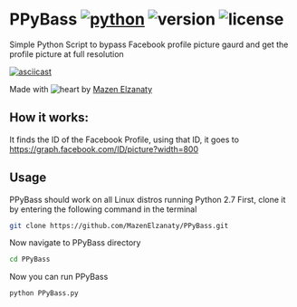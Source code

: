 # PPyBass [![python](https://img.shields.io/badge/Python-2.7-green.svg?style=style=flat-square)](https://www.python.org/downloads/) ![version](https://img.shields.io/badge/Build-Final-blue.svg) ![license](https://img.shields.io/badge/License-GPL_3-orange.svg?style=style=flat-square)

Simple Python Script to bypass Facebook profile picture gaurd and get the profile picture at full resolution 

[![asciicast](https://asciinema.org/a/HEJsnHKQwkUO9c4BCF4NwPR4q.svg)](https://asciinema.org/a/HEJsnHKQwkUO9c4BCF4NwPR4q)

Made with ![heart](https://cloud.githubusercontent.com/assets/4301109/16754758/82e3a63c-4813-11e6-9430-6015d98aeaab.png) by <a href=https://twitter.com/MazenElzanaty>Mazen Elzanaty</a>

## How it works:
It finds the ID of the Facebook Profile, using that ID, it goes to https://graph.facebook.com/ID/picture?width=800

## Usage
PPyBass should work on all Linux distros running Python 2.7
First, clone it by entering the following command in the terminal
``` bash
git clone https://github.com/MazenElzanaty/PPyBass.git
```
Now navigate to PPyBass directory
``` bash
cd PPyBass
```
Now you can run PPyBass
``` bash
python PPyBass.py
```

